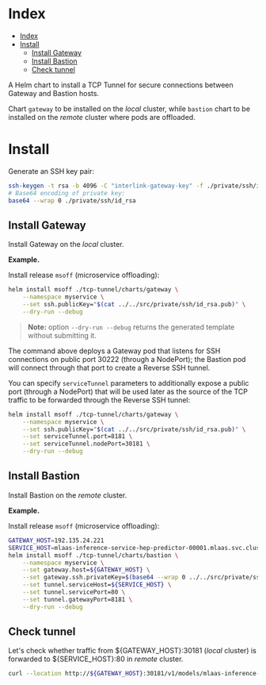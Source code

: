 
# Index

- [Index](#index)
- [Install](#install)
  - [Install Gateway](#install-gateway)
  - [Install Bastion](#install-bastion)
  - [Check tunnel](#check-tunnel)

A Helm chart to install a TCP Tunnel for secure connections between Gateway and Bastion hosts.

Chart `gateway` to be installed on the *local* cluster, while `bastion` chart to be installed on the *remote* cluster
where pods are offloaded.

# Install

Generate an SSH key pair:
```sh
ssh-keygen -t rsa -b 4096 -C "interlink-gateway-key" -f ./private/ssh/id_rsa
# Base64 encoding of private key:
base64 --wrap 0 ./private/ssh/id_rsa
```

## Install Gateway

Install Gateway on the *local* cluster.

**Example.**

Install release `msoff` (microservice offloading):
```sh
helm install msoff ./tcp-tunnel/charts/gateway \
    --namespace myservice \
    --set ssh.publicKey="$(cat ../../src/private/ssh/id_rsa.pub)" \
    --dry-run --debug
```

> **Note:** option `--dry-run --debug` returns the generated template without submitting it.

The command above deploys a Gateway pod that listens for SSH connections on public port 30222 (through a NodePort); the Bastion pod will connect through that port to create a Reverse SSH tunnel.

You can specify `serviceTunnel` parameters to additionally expose a public port (through a NodePort) that will be used later as the source of the TCP traffic to be forwarded through the Reverse SSH tunnel:
```sh
helm install msoff ./tcp-tunnel/charts/gateway \
    --namespace myservice \
    --set ssh.publicKey="$(cat ../../src/private/ssh/id_rsa.pub)" \
    --set serviceTunnel.port=8181 \
    --set serviceTunnel.nodePort=30181 \
    --dry-run --debug
```

## Install Bastion

Install Bastion on the *remote* cluster.

**Example.**

Install release `msoff` (microservice offloading):
```sh
GATEWAY_HOST=192.135.24.221
SERVICE_HOST=mlaas-inference-service-hep-predictor-00001.mlaas.svc.cluster.local
helm install msoff ./tcp-tunnel/charts/bastion \
    --namespace myservice \
    --set gateway.host=${GATEWAY_HOST} \
    --set gateway.ssh.privateKey=$(base64 --wrap 0 ../../src/private/ssh/id_rsa ) \
    --set tunnel.serviceHost=${SERVICE_HOST} \
    --set tunnel.servicePort=80 \
    --set tunnel.gatewayPort=8181 \
    --dry-run --debug
```

## Check tunnel

Let's check whether traffic from ${GATEWAY_HOST}:30181 (*local* cluster) is forwarded to ${SERVICE_HOST}:80 in *remote* cluster.

```sh
curl --location http://${GATEWAY_HOST}:30181/v1/models/mlaas-inference-service-hep'
```
